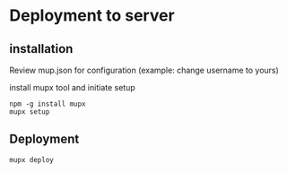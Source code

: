 # Deployment to server

## installation

Review mup.json for configuration (example: change username to yours)

install mupx tool and initiate setup

```
npm -g install mupx
mupx setup
```

## Deployment

```
mupx deploy
```

